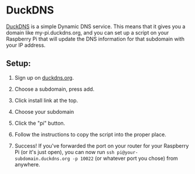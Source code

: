 # DuckDNS

[DuckDNS](https://www.duckdns.org) is a simple Dynamic DNS service. This means that it gives you
a domain like my-pi.duckdns.org, and you can set up a script on your
Raspberry Pi that will update the DNS information for that subdomain
with your IP address.

## Setup:

1. Sign up on [duckdns.org](https://www.duckdns.org).

2. Choose a subdomain, press add.

3. Click install link at the top.

4. Choose your subdomain

5. Click the "pi" button.

6. Follow the instructions to copy the script into the proper place.

7. Success! If you've forwarded the port on your router for your Raspberry Pi (or it's just open), you can now run `ssh pi@your-subdomain.duckdns.org -p 10022` (or whatever port you chose) from anywhere.
